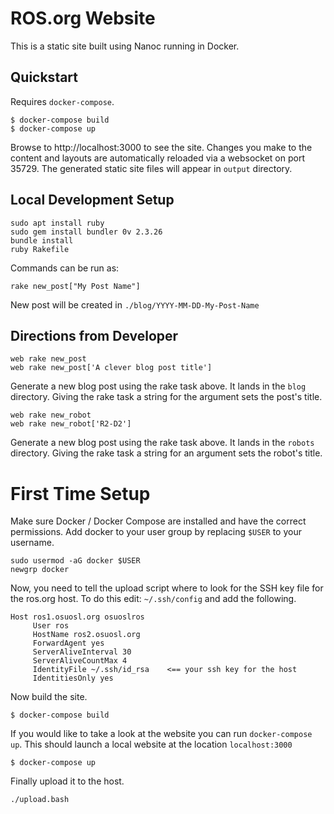 # ROS.org Website

This is a static site built using Nanoc running in Docker.

## Quickstart

Requires `docker-compose`.

```
$ docker-compose build
$ docker-compose up
```

Browse to http://localhost:3000 to see the site. Changes you make to the content
and layouts are automatically reloaded via a websocket on port 35729. The
generated static site files will appear in `output` directory.


## Local Development Setup

``` shell
sudo apt install ruby
sudo gem install bundler 0v 2.3.26
bundle install
ruby Rakefile
```

Commands can be run as:

``` shell
rake new_post["My Post Name"]

```
New post will be created in `./blog/YYYY-MM-DD-My-Post-Name`


## Directions from Developer


```
web rake new_post
web rake new_post['A clever blog post title']
```

Generate a new blog post using the rake task above. It lands in the `blog`
directory. Giving the rake task a string for the argument sets the post's title.

```
web rake new_robot
web rake new_robot['R2-D2']
```

Generate a new blog post using the rake task above. It lands in the `robots`
directory. Giving the rake task a string for an argument sets the robot's title.


# First Time Setup 

Make sure Docker / Docker Compose are installed and have the correct permissions. Add docker to your user group by replacing `$USER` to your username.

```
sudo usermod -aG docker $USER
newgrp docker

```

Now, you need to tell the upload script where to look for the SSH key file for the ros.org host. To do this edit:  `~/.ssh/config` and add the following. 

``` 
Host ros1.osuosl.org osuoslros
     User ros
     HostName ros2.osuosl.org
     ForwardAgent yes
     ServerAliveInterval 30
     ServerAliveCountMax 4
     IdentityFile ~/.ssh/id_rsa    <== your ssh key for the host
     IdentitiesOnly yes
```

Now build the site. 

```
$ docker-compose build
```

If you would like to take a look at the website you can run `docker-compose up`. This should launch a local website at the location `localhost:3000`

```
$ docker-compose up
```

Finally upload it to the host. 

```
./upload.bash
```


